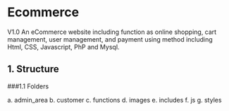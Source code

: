 # Ecommerce
V1.0
An eCommerce website including function as online shopping, cart management, user management, and payment using method including Html, CSS, Javascript, PhP and Mysql.

## 1. Structure 
###1.1 Folders 

a. admin_area 
b. customer 
c. functions 
d. images 
e. includes 
f. js 
g. styles

